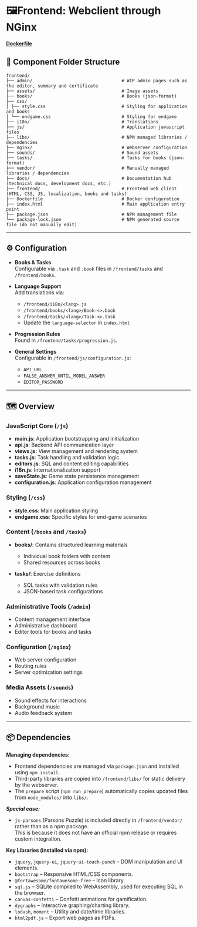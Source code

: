 # 🖼️Frontend: Webclient through NGinx

**[Dockerfile](../../frontend/Dockerfile)**

## 📂 Component Folder Structure

```
frontend/
├── admin/                                  # WIP admin pages such as the editor, summary and certificate
├── assets/                                 # Image assets
├── books/                                  # Books (json-format)
├── css/
│ ├── style.css                             # Styling for application and books
│ └── endgame.css                           # Styling for endgame
├── i18n/                                   # Translations
├── js/                                     # Application javascript files
├── libs/                                   # NPM managed libraries / dependencies
├── nginx/                                  # Webserver configuration
├── sounds/                                 # Sound assets
├── tasks/                                  # Tasks for books (json-format)
├── vendor/                                 # Manually managed libraries / dependencies
├── docs/                                   # Documentation hub (technical docs, development docs, etc.)
├── frontend/                               # Frontend web client (HTML, CSS, JS, localization, books and tasks)
├── Dockerfile                              # Docker configuration
├── index.html                              # Main application entry point
├── package.json                            # NPM management file
└── package-lock.json                       # NPM generated source file (do not manually edit)
```

---

## ⚙️ Configuration

- **Books & Tasks**  
  Configurable via `.task` and `.book` files in `/frontend/tasks` and `/frontend/books`.

- **Language Support**  
  Add translations via:
    - `/frontend/i18n/<lang>.js`
    - `/frontend/books/<lang>/Book-<>.book`
    - `/frontend/tasks/<lang>/Task-<>.task`
    - Update the `language-selector` in `index.html`

- **Progression Rules**  
  Found in `/frontend/tasks/progression.js`.

- **General Settings**  
  Configurable in `/frontend/js/configuration.js`:
    - `API_URL`
    - `FALSE_ANSWER_UNTIL_MODEL_ANSWER`
    - `EDITOR_PASSWORD`

---

## 🗺️ Overview

### JavaScript Core (`/js`)

- **main.js**: Application bootstrapping and initialization
- **api.js**: Backend API communication layer
- **views.js**: View management and rendering system
- **tasks.js**: Task handling and validation logic
- **editors.js**: SQL and content editing capabilities
- **i18n.js**: Internationalization support
- **saveState.js**: Game state persistence management
- **configuration.js**: Application configuration management

### Styling (`/css`)

- **style.css**: Main application styling
- **endgame.css**: Specific styles for end-game scenarios

### Content (`/books` and `/tasks`)

- **books/**: Contains structured learning materials
    - Individual book folders with content
    - Shared resources across books

- **tasks/**: Exercise definitions
    - SQL tasks with validation rules
    - JSON-based task configurations

### Administrative Tools (`/admin`)

- Content management interface
- Administrative dashboard
- Editor tools for books and tasks

### Configuration (`/nginx`)

- Web server configuration
- Routing rules
- Server optimization settings

### Media Assets (`/sounds`)

- Sound effects for interactions
- Background music
- Audio feedback system

---

## 📦 Dependencies

**Managing dependencies:**

- Frontend dependencies are managed via `package.json` and installed using `npm install`.
- Third-party libraries are copied into `/frontend/libs/` for static delivery by the webserver.
- The `prepare` script (`npm run prepare`) automatically copies updated files from `node_modules/` into `libs/`.

***Special case:***

- `js-parsons` (Parsons Puzzle) is included directly in `/frontend/vendor/` rather than as a npm package.  
  This is because it does not have an official npm release or requires custom integration.

**Key Libraries (installed via npm):**

- `jquery`, `jquery-ui`, `jquery-ui-touch-punch` – DOM manipulation and UI elements.
- `bootstrap` – Responsive HTML/CSS components.
- `@fortawesome/fontawesome-free` – Icon library.
- `sql.js` – SQLite compiled to WebAssembly, used for executing SQL in the browser.
- `canvas-confetti` – Confetti animations for gamification.
- `dygraphs` – Interactive graphing/charting library.
- `lodash`, `moment` – Utility and date/time libraries.
- `html2pdf.js` – Export web pages as PDFs.






